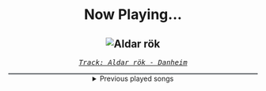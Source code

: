 <div align="center"> 
<h1>Now Playing...</h1>

![Aldar rök](https://i.scdn.co/image/ab67616d00001e02468b0ded4885e38175afa701)
--
_<samp><a href="https://open.spotify.com/track/25pazHfMpXE5idSu83qenm">Track: Aldar rök - Danheim</a></samp>_

<div style="border: 1px #4B5054 solid"></div>
<details>
  <summary>
    Previous played songs
  </summary>
  <table>
    <thead>
      <tr>
        <th>
          Artist
        </th>
        <th>
          Song
        </th>
        <th>
          Link
        </th>
      </tr>
    </thead>
    <tbody>
      <tr><td>Danheim</td><td>Aldar rök</td><td><a href="https://open.spotify.com/track/25pazHfMpXE5idSu83qenm">https://open.spotify.com/track/25pazHfMpXE5idSu83qenm</a></td></tr><tr><td>HEARTSTEEL</td><td>PARANOIA</td><td><a href="https://open.spotify.com/track/29WxJqIfDRMo9isV07kbJP">https://open.spotify.com/track/29WxJqIfDRMo9isV07kbJP</a></td></tr><tr><td>Eternal Eclipse</td><td>Lycan's Moon</td><td><a href="https://open.spotify.com/track/4cMLS6gAqQHUeNMunpuLlz">https://open.spotify.com/track/4cMLS6gAqQHUeNMunpuLlz</a></td></tr><tr><td>Freshy Kanal</td><td>Ghost Rap Cypher</td><td><a href="https://open.spotify.com/track/78wQEfQnpqqqLgVS8LHo7p">https://open.spotify.com/track/78wQEfQnpqqqLgVS8LHo7p</a></td></tr><tr><td>Toronto Is Broken</td><td>Anaesthesia (feat. Sebotage & Fight The Fade)</td><td><a href="https://open.spotify.com/track/1V1kkBgtYRZczfwKPRi8Gv">https://open.spotify.com/track/1V1kkBgtYRZczfwKPRi8Gv</a></td></tr><tr><td>Fame on Fire</td><td>Everybody (Backstreet's Back)</td><td><a href="https://open.spotify.com/track/6G6TIixwLp1jhQe7ktraSC">https://open.spotify.com/track/6G6TIixwLp1jhQe7ktraSC</a></td></tr><tr><td>Lø Spirit</td><td>Wild Things</td><td><a href="https://open.spotify.com/track/2i1vYzTP1FQ4osYpDnoBEV">https://open.spotify.com/track/2i1vYzTP1FQ4osYpDnoBEV</a></td></tr><tr><td>Anbu Monastir</td><td>Dattebayo 2</td><td><a href="https://open.spotify.com/track/2SGYQDbUA2W15PF1C2y3ZJ">https://open.spotify.com/track/2SGYQDbUA2W15PF1C2y3ZJ</a></td></tr><tr><td>Imminence</td><td>Temptation</td><td><a href="https://open.spotify.com/track/53QkoELbY2Vzzb4EMkFJOB">https://open.spotify.com/track/53QkoELbY2Vzzb4EMkFJOB</a></td></tr><tr><td>Currents</td><td>Monsters</td><td><a href="https://open.spotify.com/track/0FnNvh5Azabpbfb7xSmZpj">https://open.spotify.com/track/0FnNvh5Azabpbfb7xSmZpj</a></td></tr><tr><td>Blue Stahli</td><td>ULTRAnumb</td><td><a href="https://open.spotify.com/track/3B0hzwc1e8AYOytj9hZS2I">https://open.spotify.com/track/3B0hzwc1e8AYOytj9hZS2I</a></td></tr><tr><td>Polaris</td><td>All of This Is Fleeting</td><td><a href="https://open.spotify.com/track/6V5RvNdSqdEDshRKhsiCEH">https://open.spotify.com/track/6V5RvNdSqdEDshRKhsiCEH</a></td></tr><tr><td>Ice Nine Kills</td><td>The American Nightmare</td><td><a href="https://open.spotify.com/track/04K2bMi2vyOBwxr5EjDq5O">https://open.spotify.com/track/04K2bMi2vyOBwxr5EjDq5O</a></td></tr><tr><td>Thy Art Is Murder</td><td>Death Squad Anthem</td><td><a href="https://open.spotify.com/track/3xZxgCiuO2UGN6bEmz6ZIu">https://open.spotify.com/track/3xZxgCiuO2UGN6bEmz6ZIu</a></td></tr><tr><td>Bad Omens</td><td>Never Know</td><td><a href="https://open.spotify.com/track/2K1ENoIs1y6M5nFdJhLpvU">https://open.spotify.com/track/2K1ENoIs1y6M5nFdJhLpvU</a></td></tr><tr><td>Imminence</td><td>Come Hell or High Water</td><td><a href="https://open.spotify.com/track/1GSblkbCQSZqMQ34v09fjT">https://open.spotify.com/track/1GSblkbCQSZqMQ34v09fjT</a></td></tr><tr><td>Of Mice & Men</td><td>Would You Still Be There</td><td><a href="https://open.spotify.com/track/0m5PQFyWWwclSA0T813jnU">https://open.spotify.com/track/0m5PQFyWWwclSA0T813jnU</a></td></tr><tr><td>The Word Alive</td><td>NO WAY OUT</td><td><a href="https://open.spotify.com/track/7oib44NmCMvGNWnDDJjv5C">https://open.spotify.com/track/7oib44NmCMvGNWnDDJjv5C</a></td></tr><tr><td>Ice Nine Kills</td><td>Stabbing In The Dark</td><td><a href="https://open.spotify.com/track/7H5q9RsWBDRrKq2qCdv2HG">https://open.spotify.com/track/7H5q9RsWBDRrKq2qCdv2HG</a></td></tr><tr><td>We Came As Romans</td><td>Darkbloom</td><td><a href="https://open.spotify.com/track/0v3UwgJhdNCaEIMyuaoqyt">https://open.spotify.com/track/0v3UwgJhdNCaEIMyuaoqyt</a></td></tr>
    </tbody>
  </table>
</details>

</div>

